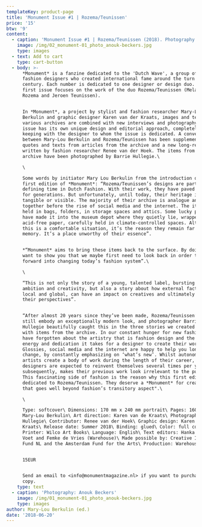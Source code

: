 ```yaml
---
templateKey: product-page
title: 'Monument Issue #1 | Rozema/Teunissen'
price: '15'
btw: '9'
content:
  - caption: 'Monument Issue #1 | Rozema/Teunissen (2018). Photography: Anouk Beckers.'
    image: /img/02_monument-01_photo_anouk-beckers.jpg
    type: images
  - text: Add to cart
    type: cart-button
  - body: >-
      *Monument* is a fanzine dedicated to the 'Dutch Wave', a group of Dutch
      fashion designers who created international fame around the turn of the
      century. Each number is dedicated to one designer or design duo. This
      first issue focuses on the work of the duo Rozema/Teunissen (Melanie
      Rozema and Jeroen Teunissen). 


      In *Monument*, a project by stylist and fashion researcher Mary-Lou
      Berkulin and graphic designer Karen van der Kraats, images and texts from
      various archives are combined with new interviews and photography. Each
      issue has its own unique design and editorial approach, completely in
      keeping with the designer to whom the issue is dedicated. A conversation
      between Mary-Lou Berkulin and Rozema/Teunissen has been supplemented with
      quotes and texts from articles from the archive and a new long-read,
      written by fashion researcher Renee van der Hoek. The items from the
      archive have been photographed by Barrie Hullegie.\

      \

      Some words by initiator Mary Lou Berkulin from the introduction of this
      first edition of *Monument*: “Rozema/Teunissen’s designs are part of a
      defining time in Dutch Fashion. With their work, they have paved the way
      for generations. But unfortunately, until today, their heritage is not
      tangible or visible. The majority of their archive is analogue and put
      together before the rise of social media and the internet. The items are
      held in bags, folders, in storage spaces and attics. Some lucky pieces
      have made it into the museum depot where they quietly lie, wrapped in
      acid-free paper, carefully held in climate-controlled spaces. Although
      this is a comfortable situation, it’s the reason they remain far from our
      memory. It’s a place unworthy of their essence”.


      *“Monument* aims to bring these items back to the surface. By doing so, I
      want to show you that we maybe first need to look back in order to move
      forward into changing today’s fashion system”.\

      \

      “This is not only the story of a young, talented label, bursting with
      ambition and creativity, but also a story about how external factors, both
      local and global, can have an impact on creatives and ultimately change
      their perspectives”.


      “After almost 20 years since they’ve been made, Rozema/Teunissen’s designs
      still embody an exceptionally modern look, and photographer Barrie
      Hullegie beautifully caught this in the three stories we created together
      with items from the archive. In our constant hunger for new fashion we
      have forgotten about the artistry that is fashion design and the amount of
      energy and dedication it takes for a designer to create their work.
      Glossies, social media and the internet are happy to help you long for
      change, by constantly emphasizing on ‘what’s new’. Whilst autonomous
      artists create a body of work during the length of their career, fashion
      designers are expected to reinvent themselves several times per year which
      subsequently, makes their previous work look irrelevant to the public.
      This fascinating side of fashion is the reason why this first edition is
      dedicated to Rozema/Teunissen. They deserve a *Monument* for creating work
      that goes well beyond fashion’s transitory aspect".\

      \

      Type: softcover\ Dimensions: 170 mm x 240 mm portrait\ Pages: 160\ Editor:
      Mary-Lou Berkulin\ Art direction: Karen van de Kraats\ Photography: Barrie
      Hullegie\ Contributor: Renee van der Hoek\ Graphic design: Karen van de
      Kraats\ Release date: Summer 2018\ Binding: glued\ Color: full colour\
      Printer: Wilco Art Books\ Language: English\ Text editors: Hanka van der
      Voet and Femke de Vries (Warehouse)\ Made possible by: Creative Industries
      Fund NL and the Amsterdam Fund for the Arts\ Production: Warehouse


      15EUR


      Send an email to <info@monumentmagazine.nl> if you want to purchase a
      copy.
    type: text
  - caption: 'Photography: Anouk Beckers'
    image: /img/01_monument-01_photo_anouk-beckers.jpg
    type: images
author: Mary-Lou Berkulin (ed.)
date: '2018-06-20'
---
```


